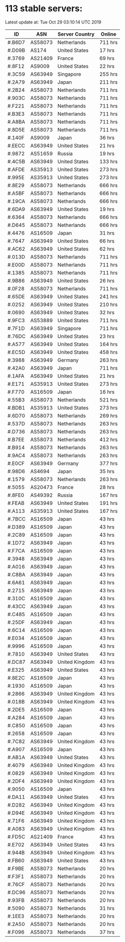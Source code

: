 # 113 stable servers:

Latest update at: Tue Oct 29 03:10:14 UTC 2019

| ID | ASN | Server Country | Online |
| -- | --- | -------------- | ------ |
| #.B6D7 | AS58073 | Netherlands | 711 hrs |
| #.D09B | AS174 | United States | 17 hrs |
| #.3769 | AS21409 | France | 69 hrs |
| #.8F12 | AS9009 | United States | 22 hrs |
| #.3C59 | AS63949 | Singapore | 255 hrs |
| #.2A79 | AS63949 | Japan | 211 hrs |
| #.2B24 | AS58073 | Netherlands | 711 hrs |
| #.903C | AS58073 | Netherlands | 711 hrs |
| #.F221 | AS58073 | Netherlands | 711 hrs |
| #.B3E3 | AS58073 | Netherlands | 711 hrs |
| #.A8BA | AS58073 | Netherlands | 711 hrs |
| #.8D5E | AS58073 | Netherlands | 711 hrs |
| #.140F | AS9009 | Japan | 36 hrs |
| #.EECC | AS63949 | United States | 21 hrs |
| #.9872 | AS51659 | Russia | 19 hrs |
| #.4C5B | AS63949 | United States | 133 hrs |
| #.AFDE | AS35913 | United States | 273 hrs |
| #.995E | AS35913 | United States | 273 hrs |
| #.8E29 | AS58073 | Netherlands | 666 hrs |
| #.A5BF | AS58073 | Netherlands | 666 hrs |
| #.19CA | AS58073 | Netherlands | 666 hrs |
| #.6DA9 | AS63949 | United States | 19 hrs |
| #.6364 | AS58073 | Netherlands | 666 hrs |
| #.D645 | AS58073 | Netherlands | 666 hrs |
| #.4476 | AS16509 | Japan | 31 hrs |
| #.7647 | AS63949 | United States | 66 hrs |
| #.AC62 | AS63949 | United States | 62 hrs |
| #.013D | AS58073 | Netherlands | 711 hrs |
| #.E00D | AS58073 | Netherlands | 711 hrs |
| #.1385 | AS58073 | Netherlands | 711 hrs |
| #.9B86 | AS63949 | United States | 26 hrs |
| #.0F28 | AS58073 | Netherlands | 711 hrs |
| #.65DE | AS63949 | United States | 241 hrs |
| #.0252 | AS63949 | United States | 210 hrs |
| #.0690 | AS63949 | United States | 32 hrs |
| #.9FC3 | AS53889 | United States | 711 hrs |
| #.7F1D | AS63949 | Singapore | 711 hrs |
| #.76DC | AS63949 | United States | 23 hrs |
| #.A577 | AS63949 | United States | 164 hrs |
| #.EC5D | AS63949 | United States | 458 hrs |
| #.3988 | AS63949 | Germany | 263 hrs |
| #.42A0 | AS63949 | Japan | 711 hrs |
| #.1AFA | AS63949 | United States | 21 hrs |
| #.E171 | AS35913 | United States | 273 hrs |
| #.F770 | AS16509 | Japan | 16 hrs |
| #.55B3 | AS58073 | Netherlands | 521 hrs |
| #.BDB1 | AS35913 | United States | 273 hrs |
| #.6D70 | AS58073 | Netherlands | 269 hrs |
| #.537D | AS58073 | Netherlands | 263 hrs |
| #.D736 | AS58073 | Netherlands | 263 hrs |
| #.B7EE | AS58073 | Netherlands | 412 hrs |
| #.B914 | AS58073 | Netherlands | 263 hrs |
| #.9AC4 | AS58073 | Netherlands | 263 hrs |
| #.E0CF | AS63949 | Germany | 377 hrs |
| #.98D6 | AS4694 | Japan | 35 hrs |
| #.1579 | AS58073 | Netherlands | 263 hrs |
| #.5055 | AS20473 | France | 28 hrs |
| #.8FE0 | AS49392 | Russia | 167 hrs |
| #.FEAB | AS63949 | United States | 191 hrs |
| #.A113 | AS35913 | United States | 167 hrs |
| #.7BCC | AS16509 | Japan | 43 hrs |
| #.D389 | AS16509 | Japan | 43 hrs |
| #.2C89 | AS16509 | Japan | 43 hrs |
| #.1D72 | AS63949 | Japan | 43 hrs |
| #.F7CA | AS16509 | Japan | 43 hrs |
| #.3948 | AS63949 | Japan | 43 hrs |
| #.A016 | AS63949 | Japan | 43 hrs |
| #.C8BA | AS63949 | Japan | 43 hrs |
| #.6A61 | AS63949 | Japan | 43 hrs |
| #.2715 | AS63949 | Japan | 43 hrs |
| #.310C | AS16509 | Japan | 43 hrs |
| #.43CC | AS63949 | Japan | 43 hrs |
| #.C485 | AS16509 | Japan | 43 hrs |
| #.25DF | AS63949 | Japan | 43 hrs |
| #.6C14 | AS16509 | Japan | 43 hrs |
| #.E034 | AS16509 | Japan | 43 hrs |
| #.9996 | AS16509 | Japan | 43 hrs |
| #.7810 | AS63949 | United States | 43 hrs |
| #.DC87 | AS63949 | United Kingdom | 43 hrs |
| #.E325 | AS63949 | United States | 43 hrs |
| #.8E2C | AS16509 | Japan | 43 hrs |
| #.1930 | AS16509 | Japan | 43 hrs |
| #.2866 | AS63949 | United Kingdom | 43 hrs |
| #.018B | AS63949 | United Kingdom | 43 hrs |
| #.2DE5 | AS16509 | Japan | 43 hrs |
| #.A284 | AS16509 | Japan | 43 hrs |
| #.C850 | AS16509 | Japan | 43 hrs |
| #.2658 | AS16509 | Japan | 43 hrs |
| #.7C82 | AS63949 | United Kingdom | 43 hrs |
| #.A907 | AS16509 | Japan | 43 hrs |
| #.AB1A | AS63949 | United States | 43 hrs |
| #.4079 | AS63949 | United Kingdom | 43 hrs |
| #.0829 | AS63949 | United Kingdom | 43 hrs |
| #.2DF4 | AS63949 | United Kingdom | 43 hrs |
| #.9050 | AS16509 | Japan | 43 hrs |
| #.DA11 | AS63949 | United States | 43 hrs |
| #.D282 | AS63949 | United Kingdom | 43 hrs |
| #.D94E | AS63949 | United Kingdom | 43 hrs |
| #.71F6 | AS63949 | United Kingdom | 43 hrs |
| #.A083 | AS63949 | United Kingdom | 43 hrs |
| #.FD5C | AS21409 | France | 43 hrs |
| #.E702 | AS63949 | United States | 43 hrs |
| #.944B | AS63949 | United Kingdom | 43 hrs |
| #.FB60 | AS63949 | United States | 43 hrs |
| #.F9BE | AS58073 | Netherlands | 20 hrs |
| #.F3F1 | AS58073 | Netherlands | 20 hrs |
| #.76CF | AS58073 | Netherlands | 20 hrs |
| #.DC96 | AS58073 | Netherlands | 20 hrs |
| #.93FB | AS58073 | Netherlands | 20 hrs |
| #.5090 | AS58073 | Netherlands | 31 hrs |
| #.1EE3 | AS58073 | Netherlands | 20 hrs |
| #.2A50 | AS58073 | Netherlands | 20 hrs |
| #.F096 | AS58073 | Netherlands | 37 hrs |

